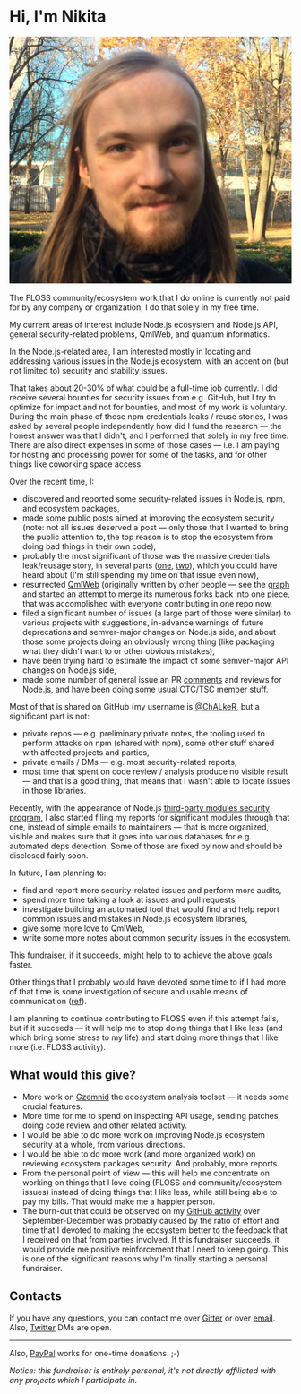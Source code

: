 # Hi, I'm Nikita

<img src="/media/Nikita.crop.jpg" width="512" />

The FLOSS community/ecosystem work that I do online is currently not paid for by any company or organization, I do that solely in my free time.

My current areas of interest include Node.js ecosystem and Node.js API, general security-related problems, QmlWeb, and quantum informatics.

In the Node.js-related area, I am interested mostly in locating and addressing various issues in the Node.js ecosystem, with an accent on (but not limited to) security and stability issues.

That takes about 20-30% of what could be a full-time job currently. I did receive several bounties for security issues from e.g. GitHub, but I try to optimize for impact and not for bounties, and most of my work is voluntary. During the main phase of those npm credentials leaks / reuse stories, I was asked by several people independently how did I fund the research — the honest answer was that I didn't, and I performed that solely in my free time. There are also direct expenses in some of those cases — i.e. I am paying for hosting and processing power for some of the tasks, and for other things like coworking space access.

Over the recent time, I:

* discovered and reported some security-related issues in Node.js, npm, and ecosystem packages,
* made some public posts aimed at improving the ecosystem security (note: not all issues deserved a post — only those that I wanted to bring the public attention to, the top reason is to stop the ecosystem from doing bad things in their own code),
* probably the most significant of those was the massive credentials leak/reusage story, in several parts ([one](https://github.com/ChALkeR/notes/blob/master/Do-not-underestimate-credentials-leaks.md), [two](https://github.com/ChALkeR/notes/blob/master/Gathering-weak-npm-credentials.md)), which you could have heard about (I'm still spending my time on that issue even now),
* resurrected [QmlWeb](https://github.com/qmlweb/qmlweb) (originally written by other people — see the [graph](https://github.com/qmlweb/qmlweb/graphs/contributors) and started an attempt to merge its numerous forks back into one piece, that was accomplished with everyone contributing in one repo now,
* filed a significant number of issues (a large part of those were similar) to various projects with suggestions, in-advance warnings of future deprecations and semver-major changes on Node.js side, and about those some projects doing an obviously wrong thing (like packaging what they didn't want to or other obvious mistakes),
* have been trying hard to estimate the impact of some semver-major API changes on Node.js side,
* made some number of general issue an PR [comments](https://github.com/search?q=org%3Anodejs+commenter%3AChALkeR) and reviews for Node.js, and have been doing some usual CTC/TSC member stuff.

Most of that is shared on GitHub (my username is [@ChALkeR](https://github.com/ChALkeR), but a significant part is not:

* private repos — e.g. preliminary private notes, the tooling used to perform attacks on npm (shared with npm), some other stuff shared with affected projects and parties,
* private emails / DMs — e.g. most security-related reports,
* most time that spent on code review / analysis produce no visible result — and that is a good thing, that means that I wasn't able to locate issues in those libraries.

Recently, with the appearance of Node.js [third-party modules security program](https://hackerone.com/nodejs-ecosystem), I also started filing my reports for significant modules through that one, instead of simple emails to maintainers — that is more organized, visible and makes sure that it goes into various databases for e.g. automated deps detection. Some of those are fixed by now and should be disclosed fairly soon.

In future, I am planning to:

* find and report more security-related issues and perform more audits,
* spend more time taking a look at issues and pull requests,
* investigate building an automated tool that would find and help report common issues and mistakes in Node.js ecosystem libraries,
* give some more love to QmlWeb,
* write some more notes about common security issues in the ecosystem.

This fundraiser, if it succeeds, might help to to achieve the above goals faster.

Other things that I probably would have devoted some time to if I had more of that time is some investigation of secure and usable means of communication ([ref](https://github.com/ChALkeR/whinings/blob/master/Instant-messaging.md)).

I am planning to continue contributing to FLOSS even if this attempt fails, but if it succeeds — it will help me to stop doing things that I like less (and which bring some stress to my life) and start doing more things that I like more (i.e. FLOSS activity).

## What would this give?

* More work on [Gzemnid](https://github.com/ChALkeR/Gzemnid) the ecosystem analysis toolset — it needs some crucial features.
* More time for me to spend on inspecting API usage, sending patches, doing code review and other related activity.
* I would be able to do more work on improving Node.js ecosystem security at a whole, from various directions.
* I would be able to do more work (and more organized work) on reviewing ecosystem packages security. And probably, more reports.
* From the personal point of view — this will help me concentrate on working on things that I love doing (FLOSS and community/ecosystem issues) instead of doing things that I like less, while still being able to pay my bills. That would make me a happier person.
* The burn-out that could be observed on my [GitHub activity](https://github.com/ChALkeR/) over September-December was probably caused by the ratio of effort and time that I devoted to making the ecosystem better to the feedback that I received on that from parties involved. If this fundraiser succeeds, it would provide me positive reinforcement that I need to keep going. This is one of the significant reasons why I'm finally starting a personal fundraiser.

## Contacts

If you have any questions, you can contact me over [Gitter](https://gitter.im/ChALkeR) or over [email](mailto:chalkerx@gmail.com). Also, [Twitter](https://twitter.com/skovorodan) DMs are open.

____

Also, [PayPal](https://www.paypal.me/ChALkeR) works for one-time donations. ;-)

_Notice: this fundraiser is entirely personal, it's not directly affiliated with any projects which I participate in._
